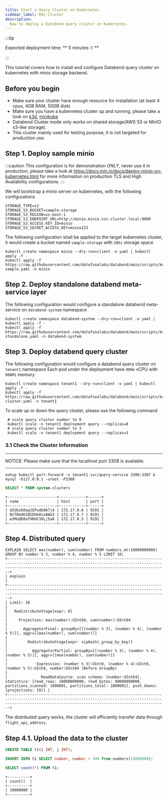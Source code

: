 ```yaml
---
title: Start a Query Cluster on Kubernetes
sidebar_label: K8s Cluster
description:
  How to deploy a Databend query cluster on Kubernetes.
---
```


:::tip

Expected deployment time: ** 5 minutes ⏱ **

:::

This tutorial covers how to install and configure Databend query cluster on kubernetes with minio storage backend.
## Before you begin

* Make sure your cluster have enough resource for installation (at least 4 cpus, 4GB RAM, 50GB disk)
* Make sure you have a kubernetes cluster up and running, please take a look on [k3d](https://k3d.io/v5.3.0/), [minikube](https://minikube.sigs.k8s.io/docs/start/)
* Databend Cluster mode only works on shared storage(AWS S3 or MinIO s3-like storage).
* This cluster mainly used for testing purpose, it is not targeted for production use.

## Step 1. Deploy sample minio

:::caution
This configuration is for demonstration ONLY, never use it in production, please take a look at
https://docs.min.io/docs/deploy-minio-on-kubernetes.html
for more information on production TLS and High Availability configurations.
:::

We will bootstrap a minio server on kubernetes, with the following configurations

```shell title="minio-server-config"
STORAGE_TYPE=s3
STORAGE_S3_BUCKET=sample-storage
STORAGE_S3_REGION=us-east-1
STORAGE_S3_ENDPOINT_URL=http://minio.minio.svc.cluster.local:9000
STORAGE_S3_ACCESS_KEY_ID=minio
STORAGE_S3_SECRET_ACCESS_KEY=minio123
```

The following configuration shall be applied to the target kubernetes cluster, it would create a bucket named `sample-storage` with `10Gi` storage space

```shell title="minio-server-deployment"
kubectl create namespace minio --dry-run=client -o yaml | kubectl apply -f -
kubectl apply -f https://raw.githubusercontent.com/datafuselabs/databend/main/scripts/kubernetes/minio-sample.yaml -n minio
```

## Step 2. Deploy standalone databend meta-service layer

The following configuration would configure a standalone databend meta-service on `databend-system` namespace

```shell title="databend-meta-service-deployment"
kubectl create namespace databend-system --dry-run=client -o yaml | kubectl apply -f -
kubectl apply -f https://raw.githubusercontent.com/datafuselabs/databend/main/scripts/kubernetes/meta-standalone.yaml -n databend-system
```
## Step 3. Deploy databend query cluster

The following configuration would configure a databend query cluster on `tenant1` namespace
Each pod under the deployment have `900m` vCPU with `900Mi` memory
```shell title="databend-query-service-deployment"
kubectl create namespace tenant1 --dry-run=client -o yaml | kubectl apply -f -
kubectl apply -f https://raw.githubusercontent.com/datafuselabs/databend/main/scripts/kubernetes/query-cluster.yaml -n tenant1
```

To scale up or down the query cluster, please use the following command
```shell
 # scale query cluster number to 0
 kubectl scale -n tenant1 deployment query --replicas=0
 # scale query cluster number to 3
 kubectl scale -n tenant1 deployment query --replicas=3
 ```

### 3.1 Check the Cluster Information
***
NOTICE: Please make sure that the localhost port 3308 is available.
***
```shell
nohup kubectl port-forward -n tenant1 svc/query-service 3308:3307 &
mysql -h127.0.0.1 -uroot -P3308
```

```sql
SELECT * FROM system.clusters
```
```
+----------------------+------------+------+
| name                 | host       | port |
+----------------------+------------+------+
| dIUkzbOaqJEPudb0A7j4 | 172.17.0.6 | 9191 |
| NzfBm4KIQGEHe0sxAWa3 | 172.17.0.7 | 9191 |
| w3MuQR8aTHKHC1OLj5a6 | 172.17.0.5 | 9191 |
+----------------------+------------+------+
```

## Step 4. Distributed query

```text
EXPLAIN SELECT max(number), sum(number) FROM numbers_mt(10000000000) GROUP BY number % 3, number % 4, number % 5 LIMIT 10;
+-------------------------------------------------------------------------------------------------------------------------------------------------------------------------------------------------------------------+
| explain                                                                                                                                                                                                           |
+-------------------------------------------------------------------------------------------------------------------------------------------------------------------------------------------------------------------+
| Limit: 10                                                                                                                                                                                                         |
|   RedistributeStage[expr: 0]                                                                                                                                                                                      |
|     Projection: max(number):UInt64, sum(number):UInt64                                                                                                                                                            |
|       AggregatorFinal: groupBy=[[(number % 3), (number % 4), (number % 5)]], aggr=[[max(number), sum(number)]]                                                                                                    |
|         RedistributeStage[expr: sipHash(_group_by_key)]                                                                                                                                                           |
|           AggregatorPartial: groupBy=[[(number % 3), (number % 4), (number % 5)]], aggr=[[max(number), sum(number)]]                                                                                              |
|             Expression: (number % 3):UInt8, (number % 4):UInt8, (number % 5):UInt8, number:UInt64 (Before GroupBy)                                                                                                |
|               ReadDataSource: scan schema: [number:UInt64], statistics: [read_rows: 10000000000, read_bytes: 80000000000, partitions_scanned: 1000001, partitions_total: 1000001], push_downs: [projections: [0]] |
+-------------------------------------------------------------------------------------------------------------------------------------------------------------------------------------------------------------------+
```

The distributed query works, the cluster will efficiently transfer data through `flight_api_address`.

## Step 4.1. Upload the data to the cluster
```sql
CREATE TABLE t1(i INT, j INT);
```

```sql
INSERT INTO t1 SELECT number, number + 300 from numbers(10000000);
```
```sql
SELECT count(*) FROM t1;
```
```
+----------+
| count()  |
+----------+
| 10000000 |
+----------+
```
